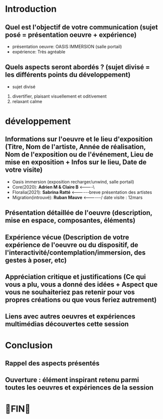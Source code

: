 # Introduction


##  Quel est l'objectif de votre communication (sujet posé = présentation oeuvre + expérience)
- présentation oeuvre: OASIS IMMERSION (salle portail)
- expérience: Très agréable 
## Quels aspects seront abordés ? (sujet divisé = les différents points du développement)
- sujet divisé
1. divertifier, plaisant visuellement et oditivement
2. relaxant calme

# développement
## Informations sur l'oeuvre et le lieu d'exposition (Titre, Nom de l'artiste, Année de réalisation, Nom de l'exposition ou de l'événement, Lieu de mise en exposition + Infos sur le lieu, Date de votre visite)
- Oasis immersion (exposition recharger/unwind, salle portail)
- Core(2020): **Adrien M & Claire B** <----\
- Floralia(2021): **Sabrina Ratté** <------breve présentation des artistes
- Migration(introuvé): **Ruban Mauve**  <------/
 date visite : 12mars 
##  Présentation détaillée de l'oeuvre (description, mise en espace, composantes, éléments)
## Expérience vécue (Description de votre expérience de l'oeuvre ou du dispositif, de l'interactivité/contemplation/immersion, des gestes à poser, etc)
## Appréciation critique et justifications (Ce qui vous a plu, vous a donné des idées + Aspect que vous ne souhaiteriez pas retenir pour vos propres créations ou que vous feriez autrement)
## Liens avec autres oeuvres et expériences multimédias découvertes cette session
# Conclusion 
## Rappel des aspects présentés
## Ouverture : élément inspirant retenu parmi toutes les oeuvres et expériences de la session
  
  
  # 🥇FIN🥇
